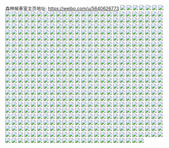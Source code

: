 森林候車室主页地址: https://weibo.com/u/5640626773 
![](https://wx4.sinaimg.cn/mw2000/0069JuHbgy1h93tuonbgoj32c03404qr.jpg) 
![](https://wx4.sinaimg.cn/mw2000/0069JuHbgy1h93hb894h0j32c0340b2a.jpg) 
![](https://wx4.sinaimg.cn/mw2000/0069JuHbgy1h93hb6ot5zj32c0340kjm.jpg) 
![](https://wx4.sinaimg.cn/mw2000/0069JuHbgy1h8r6vb1v4qj32d23401l0.jpg) 
![](https://wx4.sinaimg.cn/mw2000/0069JuHbgy1h76ajzq8ofj31o0280e81.jpg) 
![](https://wx4.sinaimg.cn/mw2000/0069JuHbgy1h76ajxsbemj31o0280hdt.jpg) 
![](https://wx4.sinaimg.cn/mw2000/0069JuHbgy1h76amkqrf6j32c0340kjm.jpg) 
![](https://wx4.sinaimg.cn/mw2000/0069JuHbgy1h76amhbnc2j32dc35snpf.jpg) 
![](https://wx4.sinaimg.cn/mw2000/0069JuHbgy1h76amuamuvj30zt0ztq66.jpg) 
![](https://wx4.sinaimg.cn/mw2000/0069JuHbgy1h5jarexi4oj31s42dhqv6.jpg) 
![](https://wx4.sinaimg.cn/mw2000/0069JuHbgy1h5jarkmhzsj32802yqqva.jpg) 
![](https://wx4.sinaimg.cn/mw2000/0069JuHbgy1h5jardgdmnj316o1kw7wh.jpg) 
![](https://wx4.sinaimg.cn/mw2000/0069JuHbgy1h5jarp2iv5j31o02811kx.jpg) 
![](https://wx4.sinaimg.cn/mw2000/0069JuHbgy1h5dk9bdq07j30mu14mjz3.jpg) 
![](https://wx4.sinaimg.cn/mw2000/0069JuHbgy1h5dkc210rcj30u0140q9w.jpg) 
![](https://wx4.sinaimg.cn/mw2000/0069JuHbgy1h546attiiqj30k10wwtdl.jpg) 
![](https://wx4.sinaimg.cn/mw2000/0069JuHbgy1h546au7bz1j30j907pdgk.jpg) 
![](https://wx4.sinaimg.cn/mw2000/0069JuHbgy1h4xal9gx3rj32c0340npd.jpg) 
![](https://wx4.sinaimg.cn/mw2000/0069JuHbgy1h4uh4uw5u4j30n01ds0yo.jpg) 
![](https://wx4.sinaimg.cn/mw2000/0069JuHbgy1h4uh4vfh62j30mz0es3z6.jpg) 
![](https://wx4.sinaimg.cn/mw2000/0069JuHbgy1h4sfnkfpbej30u00mi0z7.jpg) 
![](https://wx4.sinaimg.cn/mw2000/0069JuHbgy1h4sfnezydwj32c01r0npd.jpg) 
![](https://wx4.sinaimg.cn/mw2000/0069JuHbgy1h4sfnia7mhj33402c0qv6.jpg) 
![](https://wx4.sinaimg.cn/mw2000/0069JuHbgy1h4sfnwvynfj31f82j2u0x.jpg) 
![](https://wx4.sinaimg.cn/mw2000/0069JuHbgy1h4sfncyzodj32c03401gz.jpg) 
![](https://wx4.sinaimg.cn/mw2000/0069JuHbgy1h4sfnq5cvrj31hf2myu0x.jpg) 
![](https://wx4.sinaimg.cn/mw2000/0069JuHbgy1h4sfpknpbjj33402c0npe.jpg) 
![](https://wx4.sinaimg.cn/mw2000/0069JuHbgy1h4sfnjtgwoj32801o0npd.jpg) 
![](https://wx4.sinaimg.cn/mw2000/0069JuHbgy1h4sfpn05wuj33402c0npe.jpg) 
![](https://wx4.sinaimg.cn/mw2000/0069JuHbgy1h4692lt9eij31d61tkqp3.jpg) 
![](https://wx4.sinaimg.cn/mw2000/0069JuHbgy1h4692o5q1gj316o1kwnfw.jpg) 
![](https://wx4.sinaimg.cn/mw2000/0069JuHbgy1h40yyfn57rj313u0v8wrb.jpg) 
![](https://wx4.sinaimg.cn/mw2000/0069JuHbgy1h3rpshliusj32dc35snpf.jpg) 
![](https://wx4.sinaimg.cn/mw2000/0069JuHbgy1h3rpsr92s9j30mm0u5grv.jpg) 
![](https://wx4.sinaimg.cn/mw2000/0069JuHbgy1h3rpslr13sj323u35s1ky.jpg) 
![](https://wx4.sinaimg.cn/mw2000/0069JuHbgy1h3rpsnivhgj30sg35se81.jpg) 
![](https://wx4.sinaimg.cn/mw2000/0069JuHbgy1h3rpsqmjbdj33402c0x6p.jpg) 
![](https://wx4.sinaimg.cn/mw2000/0069JuHbgy1h2f3t1judrj31o02yoe82.jpg) 
![](https://wx4.sinaimg.cn/mw2000/0069JuHbgy1h2f3t3c7c5j31c02dckjl.jpg) 
![](https://wx4.sinaimg.cn/mw2000/0069JuHbgy1h2f3syyv9jj31cn2egnpd.jpg) 
![](https://wx4.sinaimg.cn/mw2000/0069JuHbgy1h2f3tbouusj31o02yokjl.jpg) 
![](https://wx4.sinaimg.cn/mw2000/0069JuHbgy1h2f3tgulj9j31421z84of.jpg) 
![](https://wx4.sinaimg.cn/mw2000/0069JuHbgy1h2f3t5m5s9j31o02yo4qq.jpg) 
![](https://wx4.sinaimg.cn/mw2000/0069JuHbgy1h2f3t9excaj31lq2unqv6.jpg) 
![](https://wx4.sinaimg.cn/mw2000/0069JuHbgy1h2f3teylctj31o02yoe84.jpg) 
![](https://wx4.sinaimg.cn/mw2000/0069JuHbgy1h2f3tiklq7j31o02yo1ky.jpg) 
![](https://wx4.sinaimg.cn/mw2000/0069JuHbgy1h237ebxoodj30k00zkdpx.jpg) 
![](https://wx4.sinaimg.cn/mw2000/0069JuHbgy1h237e9swclj30k00zkn86.jpg) 
![](https://wx4.sinaimg.cn/mw2000/0069JuHbgy1h237fbvjmkj30bk0m0aeb.jpg) 
![](https://wx4.sinaimg.cn/mw2000/0069JuHbgy1h237eaqbd7j30k00zkqd6.jpg) 
![](https://wx4.sinaimg.cn/mw2000/0069JuHbgy1h237eeyx33j31401z41kx.jpg) 
![](https://wx4.sinaimg.cn/mw2000/0069JuHbgy1h237ecphmjj30k00zkk11.jpg) 
![](https://wx4.sinaimg.cn/mw2000/0069JuHbgy1h237farcoqj30k00zkn7s.jpg) 
![](https://wx4.sinaimg.cn/mw2000/0069JuHbgy1h237e8t7tdj30k00zkk1m.jpg) 
![](https://wx4.sinaimg.cn/mw2000/0069JuHbgy1h237lj8fppj30k00zkn7d.jpg) 
![](https://wx4.sinaimg.cn/mw2000/0069JuHbgy1h20ucxwimpj31o02yohdu.jpg) 
![](https://wx4.sinaimg.cn/mw2000/0069JuHbgy1h20ud0b3q9j31o02yokjm.jpg) 
![](https://wx4.sinaimg.cn/mw2000/0069JuHbgy1h20ud7pe72j31o02yob2a.jpg) 
![](https://wx4.sinaimg.cn/mw2000/0069JuHbgy1h20ud2tu9kj31o02yoe82.jpg) 
![](https://wx4.sinaimg.cn/mw2000/0069JuHbgy1h20ud5zpbaj31o02yoe82.jpg) 
![](https://wx4.sinaimg.cn/mw2000/0069JuHbgy1h20udbqsbuj31o02yohdu.jpg) 
![](https://wx4.sinaimg.cn/mw2000/0069JuHbgy1h20ucvhnjuj31o02yoe82.jpg) 
![](https://wx4.sinaimg.cn/mw2000/0069JuHbgy1h20ud980b7j31o02yohdu.jpg) 
![](https://wx4.sinaimg.cn/mw2000/0069JuHbgy1h1xtzoc0gvj32dp48dkjq.jpg) 
![](https://wx4.sinaimg.cn/mw2000/0069JuHbgy1h1xtzjdab1j32iu4hie86.jpg) 
![](https://wx4.sinaimg.cn/mw2000/0069JuHbgy1h1xtzrhmu9j327d3x27wl.jpg) 
![](https://wx4.sinaimg.cn/mw2000/0069JuHbgy1h1xtzz7s1hj328q3zix6s.jpg) 
![](https://wx4.sinaimg.cn/mw2000/0069JuHbgy1h1xtzv1v1jj32lr4mou11.jpg) 
![](https://wx4.sinaimg.cn/mw2000/0069JuHbgy1h1xu03bsfpj32lr4mo4qt.jpg) 
![](https://wx4.sinaimg.cn/mw2000/0069JuHbgy1h1xu07orq6j32bn44qb2d.jpg) 
![](https://wx4.sinaimg.cn/mw2000/0069JuHbgy1h1xu0be1ouj328a3yox6s.jpg) 
![](https://wx4.sinaimg.cn/mw2000/0069JuHbgy1h1xu0es804j31rz35sx6q.jpg) 
![](https://wx4.sinaimg.cn/mw2000/0069JuHbgy1h1of413xicj31rz35shdu.jpg) 
![](https://wx4.sinaimg.cn/mw2000/0069JuHbgy1h1of430h2sj31la2ttu0x.jpg) 
![](https://wx4.sinaimg.cn/mw2000/0069JuHbgy1h1of66kjgdj307x0h4we9.jpg) 
![](https://wx4.sinaimg.cn/mw2000/0069JuHbgy1h1of45k8lij31s035s1l0.jpg) 
![](https://wx4.sinaimg.cn/mw2000/0069JuHbgy1h1of489x2nj31s035skjn.jpg) 
![](https://wx4.sinaimg.cn/mw2000/0069JuHbgy1h1of5awbeaj30480950ov.jpg) 
![](https://wx4.sinaimg.cn/mw2000/0069JuHbgy1h1of4rjdg0j30n01ds1kx.jpg) 
![](https://wx4.sinaimg.cn/mw2000/0069JuHbgy1h1of4rzss9j30n014wq8h.jpg) 
![](https://wx4.sinaimg.cn/mw2000/0069JuHbgy1h1of66a4erj306h0e0a9t.jpg) 
![](https://wx4.sinaimg.cn/mw2000/0069JuHbgy1h1lewjqzklj31530n4wlk.jpg) 
![](https://wx4.sinaimg.cn/mw2000/0069JuHbgy1h1lex4ae1gj30n01ds7ok.jpg) 
![](https://wx4.sinaimg.cn/mw2000/0069JuHbgy1h1lex8lutuj30n01ds4oi.jpg) 
![](https://wx4.sinaimg.cn/mw2000/0069JuHbgy1h1lexc6ggjj30n01dsx0x.jpg) 
![](https://wx4.sinaimg.cn/mw2000/0069JuHbgy1h1lex14c9qj32c02c04qp.jpg) 
![](https://wx4.sinaimg.cn/mw2000/0069JuHbgy1h1ley2xcxbj31o02807wi.jpg) 
![](https://wx4.sinaimg.cn/mw2000/0069JuHbgy1h1lexyoinsj30my1drtde.jpg) 
![](https://wx4.sinaimg.cn/mw2000/0069JuHbgy1h11kfyii97j30u01hc7lp.jpg) 
![](https://wx4.sinaimg.cn/mw2000/0069JuHbgy1h11kg5845vj30u01hcard.jpg) 
![](https://wx4.sinaimg.cn/mw2000/0069JuHbgy1h0sgzmwtilj30n01dsttm.jpg) 
![](https://wx4.sinaimg.cn/mw2000/0069JuHbgy1gzvfeimyp1j31ic1t57wh.jpg) 
![](https://wx4.sinaimg.cn/mw2000/0069JuHbgy1gzuolelfbij32yi1d8qv5.jpg) 
![](https://wx4.sinaimg.cn/mw2000/0069JuHbgy1gzuomjqab1j30pl0geq6k.jpg) 
![](https://wx4.sinaimg.cn/mw2000/0069JuHbgy1gzuom4eyd8j30dd0a13zj.jpg) 
![](https://wx4.sinaimg.cn/mw2000/0069JuHbgy1gzuom1jokej3340340npg.jpg) 
![](https://wx4.sinaimg.cn/mw2000/0069JuHbgy1gzuokrs4xqj33402c0qv5.jpg) 
![](https://wx4.sinaimg.cn/mw2000/0069JuHbgy1gzuom3hxmnj30sy0w3q8a.jpg) 
![](https://wx4.sinaimg.cn/mw2000/0069JuHbgy1gzuomam4ndj31e31utu0x.jpg) 
![](https://wx4.sinaimg.cn/mw2000/0069JuHbgy1gzuomizr6aj327s35shdx.jpg) 
![](https://wx4.sinaimg.cn/mw2000/0069JuHbgy1gzb6kjod2ej32c0340npg.jpg) 
![](https://wx4.sinaimg.cn/mw2000/0069JuHbgy1gzb6kpcca9j32c0340hdv.jpg) 
![](https://wx4.sinaimg.cn/mw2000/0069JuHbgy1gyk99s60bpj30sg0sgn1y.jpg) 
![](https://wx4.sinaimg.cn/mw2000/0069JuHbgy1gyk99smor9j30sg0sg46o.jpg) 
![](https://wx4.sinaimg.cn/mw2000/0069JuHbgy1gyk99t1prxj30sg0sgthz.jpg) 
![](https://wx4.sinaimg.cn/mw2000/0069JuHbgy1gy57vdu06xj30ce0dkta2.jpg) 
![](https://wx4.sinaimg.cn/mw2000/0069JuHbgy1gxbcg9x295j32c03404qp.jpg) 
![](https://wx4.sinaimg.cn/mw2000/0069JuHbgy1gwkv1hnhn2j31o02817wi.jpg) 
![](https://wx4.sinaimg.cn/mw2000/0069JuHbgy1gwkv1jetttj32c0340e82.jpg) 
![](https://wx4.sinaimg.cn/mw2000/0069JuHbgy1gwkv1o2tmxj32822yokjl.jpg) 
![](https://wx4.sinaimg.cn/mw2000/0069JuHbgy1gwkv1ous1zj30p40xhq9p.jpg) 
![](https://wx4.sinaimg.cn/mw2000/0069JuHbgy1gwkv1qtk6cj33402c01kz.jpg) 
![](https://wx4.sinaimg.cn/mw2000/0069JuHbgy1gwkv1rp84lj32gk1ufx4u.jpg) 
![](https://wx4.sinaimg.cn/mw2000/0069JuHbgy1gwkv1sw8ikj32c03401ky.jpg) 
![](https://wx4.sinaimg.cn/mw2000/0069JuHbgy1gwkv1tra3ij317r1mc7w9.jpg) 
![](https://wx4.sinaimg.cn/mw2000/0069JuHbgy1gwkv1uwcbkj32c03404qp.jpg) 
![](https://wx4.sinaimg.cn/mw2000/0069JuHbgy1gwkv19799pj31o02you0x.jpg) 
![](https://wx4.sinaimg.cn/mw2000/0069JuHbgy1gvm6k5fashj61og28m1kx02.jpg) 
![](https://wx4.sinaimg.cn/mw2000/0069JuHbgy1gvm6k5tg3rj60la0sgq7d02.jpg) 
![](https://wx4.sinaimg.cn/mw2000/0069JuHbgy1gvm6k7w0l6j62c0340u0z02.jpg) 
![](https://wx4.sinaimg.cn/mw2000/0069JuHbly1gvdmow8t8lj60n00n0dhp02.jpg) 
![](https://wx4.sinaimg.cn/mw2000/0069JuHbgy1gv3g7w76qkj60go0jbdi702.jpg) 
![](https://wx4.sinaimg.cn/mw2000/0069JuHbgy1guzwycwno5j617r1mckcl02.jpg) 
![](https://wx4.sinaimg.cn/mw2000/0069JuHbgy1guv7048zs6j62c0340e8402.jpg) 
![](https://wx4.sinaimg.cn/mw2000/0069JuHbgy1gubl0lu1k0j62c03404qp02.jpg) 
![](https://wx4.sinaimg.cn/mw2000/0069JuHbgy1gu2xbo921dj32mp1z1e81.jpg) 
![](https://wx4.sinaimg.cn/mw2000/0069JuHbgy1gtwspqoxxlj31ha1z1u0x.jpg) 
![](https://wx4.sinaimg.cn/mw2000/0069JuHbgy1gtj1nj8yyuj30u0140gv2.jpg) 
![](https://wx4.sinaimg.cn/mw2000/0069JuHbgy1gsthnflg2jj31ie20j7wh.jpg) 
![](https://wx4.sinaimg.cn/mw2000/0069JuHbgy1gsthnjs2h3j31hd1z57wh.jpg) 
![](https://wx4.sinaimg.cn/mw2000/0069JuHbgy1gsthnc7itaj31dy1ulx2i.jpg) 
![](https://wx4.sinaimg.cn/mw2000/0069JuHbgy1gsq3bah3qkj316122p4qp.jpg) 
![](https://wx4.sinaimg.cn/mw2000/0069JuHbgy1gsq3bf67wsj31o0280kjl.jpg) 
![](https://wx4.sinaimg.cn/mw2000/0069JuHbgy1gsq3bb2xp7j30wp1m5dvl.jpg) 
![](https://wx4.sinaimg.cn/mw2000/0069JuHbgy1gsq3bbpkdnj30x31muwv8.jpg) 
![](https://wx4.sinaimg.cn/mw2000/0069JuHbgy1gsoxb1msgwj32c0340kjl.jpg) 
![](https://wx4.sinaimg.cn/mw2000/0069JuHbgy1gsoxb2rhkyj314h1hz4qp.jpg) 
![](https://wx4.sinaimg.cn/mw2000/0069JuHbgy1gsckj5aosoj323w35se8a.jpg) 
![](https://wx4.sinaimg.cn/mw2000/0069JuHbgy1grhzjh4h3oj317r1mcau6.jpg) 
![](https://wx4.sinaimg.cn/mw2000/0069JuHbgy1gr4zn3wju6j31l4246qv5.jpg) 
![](https://wx4.sinaimg.cn/mw2000/0069JuHbgy1gr4zmymyw4j31f91wcu0x.jpg) 
![](https://wx4.sinaimg.cn/mw2000/0069JuHbgy1gr4zmw055lj31o02804qq.jpg) 
![](https://wx4.sinaimg.cn/mw2000/0069JuHbgy1gr4zmnelflj31o06o0npg.jpg) 
![](https://wx4.sinaimg.cn/mw2000/0069JuHbgy1gr4zmuboy6j31ig61ou10.jpg) 
![](https://wx4.sinaimg.cn/mw2000/0069JuHbgy1gr4zmrrjksj31n86l0kjo.jpg) 
![](https://wx4.sinaimg.cn/mw2000/0069JuHbgy1gr4zmjwsnvj31o02804qq.jpg) 
![](https://wx4.sinaimg.cn/mw2000/0069JuHbgy1gr4zn0yeaij31o0280npd.jpg) 
![](https://wx4.sinaimg.cn/mw2000/0069JuHbgy1gr4zn2m5hvj31o0280u0x.jpg) 
![](https://wx4.sinaimg.cn/mw2000/0069JuHbgy1gr1qtrdfkuj30lc0sg1e3.jpg) 
![](https://wx4.sinaimg.cn/mw2000/0069JuHbly1gqmxg3j89wj31s02db1ky.jpg) 
![](https://wx4.sinaimg.cn/mw2000/0069JuHbly1gqmxg1ccxpj30kk0rf44e.jpg) 
![](https://wx4.sinaimg.cn/mw2000/0069JuHbly1gqmxg6cn24j31v92hob29.jpg) 
![](https://wx4.sinaimg.cn/mw2000/0069JuHbly1gqmxky2oxaj31sc2dsnpe.jpg) 
![](https://wx4.sinaimg.cn/mw2000/0069JuHbgy1gqdngt1yglj30mz0n70uy.jpg) 
![](https://wx4.sinaimg.cn/mw2000/0069JuHbgy1gq5na4215gj31o0280b2a.jpg) 
![](https://wx4.sinaimg.cn/mw2000/0069JuHbgy1gpu08srq70j30n01ds1fj.jpg) 
![](https://wx4.sinaimg.cn/mw2000/0069JuHbgy1gpe04xl6z4j333y340qvj.jpg) 
![](https://wx4.sinaimg.cn/mw2000/0069JuHbgy1gpe04yurvdj31sc1sc4qp.jpg) 
![](https://wx4.sinaimg.cn/mw2000/0069JuHbgy1gojwnqz629j319j1ope0w.jpg) 
![](https://wx4.sinaimg.cn/mw2000/0069JuHbgy1gojwsawy9dj319j1ope0w.jpg) 
![](https://wx4.sinaimg.cn/mw2000/0069JuHbgy1gojwfaeo14j31oy299nj1.jpg) 
![](https://wx4.sinaimg.cn/mw2000/0069JuHbgy1gojwfepy72j32c0340qv5.jpg) 
![](https://wx4.sinaimg.cn/mw2000/0069JuHbgy1gojwfd1fsrj32ag31ye83.jpg) 
![](https://wx4.sinaimg.cn/mw2000/0069JuHbgy1gojuvuo5bcj32c0340e82.jpg) 
![](https://wx4.sinaimg.cn/mw2000/0069JuHbgy1gojuvt4oi0j32c03407wi.jpg) 
![](https://wx4.sinaimg.cn/mw2000/0069JuHbly1gnp7yctxabj30ds0dsgmu.jpg) 
![](https://wx4.sinaimg.cn/mw2000/0069JuHbly1gnok9br8x4j30u01hg0xo.jpg) 
![](https://wx4.sinaimg.cn/mw2000/0069JuHbly1gnok9cyriij30vc1jwgv1.jpg) 
![](https://wx4.sinaimg.cn/mw2000/0069JuHbly1gmyy79g91bj31mf25wb29.jpg) 
![](https://wx4.sinaimg.cn/mw2000/0069JuHbly1gmt4m6c3w1j3199199wxc.jpg) 
![](https://wx4.sinaimg.cn/mw2000/0069JuHbly1gmt4m6s8clj317j17jk87.jpg) 
![](https://wx4.sinaimg.cn/mw2000/0069JuHbly1gmt4m8746nj314h14haqi.jpg) 
![](https://wx4.sinaimg.cn/mw2000/0069JuHbly1gmt4m9nbfzj319w19wtoq.jpg) 
![](https://wx4.sinaimg.cn/mw2000/0069JuHbly1gmt4m5vmkfj318w18wh4l.jpg) 
![](https://wx4.sinaimg.cn/mw2000/0069JuHbly1gmt4ma9ilej30zb0zbk2r.jpg) 
![](https://wx4.sinaimg.cn/mw2000/0069JuHbly1gmrtylkg30j31a01mcx4y.jpg) 
![](https://wx4.sinaimg.cn/mw2000/0069JuHbly1gmrtyk8c9sj31a01moqti.jpg) 
![](https://wx4.sinaimg.cn/mw2000/0069JuHbly1gmrtymhaehj31a01jknef.jpg) 
![](https://wx4.sinaimg.cn/mw2000/0069JuHbly1gmrtynolp1j31a01lw7p2.jpg) 
![](https://wx4.sinaimg.cn/mw2000/0069JuHbly1gmrtyopfw5j31a01nwh5b.jpg) 
![](https://wx4.sinaimg.cn/mw2000/0069JuHbly1gmrtypv95dj31a01us7p2.jpg) 
![](https://wx4.sinaimg.cn/mw2000/0069JuHbly1gmqqybf0kej30n01dsan7.jpg) 
![](https://wx4.sinaimg.cn/mw2000/0069JuHbly1gmqqyb36l5j30n01dstjd.jpg) 
![](https://wx4.sinaimg.cn/mw2000/0069JuHbly1gm2aiznrbhj32wt26mhdu.jpg) 
![](https://wx4.sinaimg.cn/mw2000/0069JuHbly1gm2aj0o9uoj33402c0x6p.jpg) 
![](https://wx4.sinaimg.cn/mw2000/0069JuHbly1gm2aj1gikvj32wk26fx6p.jpg) 
![](https://wx4.sinaimg.cn/mw2000/0069JuHbly1gm2aj4hpc8j31r02bz7wh.jpg) 
![](https://wx4.sinaimg.cn/mw2000/0069JuHbly1gm2aj6nl7tj32c0340x6q.jpg) 
![](https://wx4.sinaimg.cn/mw2000/0069JuHbly1gm2aixxkxnj32c0340hdu.jpg) 
![](https://wx4.sinaimg.cn/mw2000/0069JuHbly1gm2aj293w8j33402bznpd.jpg) 
![](https://wx4.sinaimg.cn/mw2000/0069JuHbly1gm2aj3j3wyj33402c04qs.jpg) 
![](https://wx4.sinaimg.cn/mw2000/0069JuHbly1gm2aj5g1fbj33402c0hdu.jpg) 
![](https://wx4.sinaimg.cn/mw2000/0069JuHbly1glr0ylrwtwj306o06ndgd.jpg) 
![](https://wx4.sinaimg.cn/mw2000/0069JuHbly1gl3w91fpq0j32c0340kjm.jpg) 
![](https://wx4.sinaimg.cn/mw2000/0069JuHbly1gl0ge0349zj32c0340qv6.jpg) 
![](https://wx4.sinaimg.cn/mw2000/0069JuHbly1gkwvfoy4mgj30hz0nzad8.jpg) 
![](https://wx4.sinaimg.cn/mw2000/0069JuHbly1gkwvfpbpo2j30k00qnaf7.jpg) 
![](https://wx4.sinaimg.cn/mw2000/0069JuHbly1gkwvfpnpvoj30k00qn79l.jpg) 
![](https://wx4.sinaimg.cn/mw2000/0069JuHbly1gkwvfpxz8rj30ha0uraet.jpg) 
![](https://wx4.sinaimg.cn/mw2000/0069JuHbly1gkwvfqf640j30k00zk10w.jpg) 
![](https://wx4.sinaimg.cn/mw2000/0069JuHbly1gkwvfqrnnwj30ha0ur43c.jpg) 
![](https://wx4.sinaimg.cn/mw2000/0069JuHbly1gkwvfrat07j30k00qn79i.jpg) 
![](https://wx4.sinaimg.cn/mw2000/0069JuHbly1gkwvfro552j30k00qnn27.jpg) 
![](https://wx4.sinaimg.cn/mw2000/0069JuHbly1gkwvfrzjfpj30k00qnte8.jpg) 
![](https://wx4.sinaimg.cn/mw2000/0069JuHbly1gksin4u5u1j31bv1rte81.jpg) 
![](https://wx4.sinaimg.cn/mw2000/0069JuHbly1gksin2ijmhj31o02807wi.jpg) 
![](https://wx4.sinaimg.cn/mw2000/0069JuHbly1gksin5pn88j31o0280kjl.jpg) 
![](https://wx4.sinaimg.cn/mw2000/0069JuHbly1gksin74ci4j30k00qo46c.jpg) 
![](https://wx4.sinaimg.cn/mw2000/0069JuHbly1gkhp0oxxmxj31kw1kwn5k.jpg) 
![](https://wx4.sinaimg.cn/mw2000/0069JuHbly1gkffbb9ms2j31o02804qq.jpg) 
![](https://wx4.sinaimg.cn/mw2000/0069JuHbly1gkffbcyqtyj311i1e14lc.jpg) 
![](https://wx4.sinaimg.cn/mw2000/0069JuHbly1gkffbcbmstj31o02801ky.jpg) 
![](https://wx4.sinaimg.cn/mw2000/0069JuHbly1gkffbensmwj31o02804qq.jpg) 
![](https://wx4.sinaimg.cn/mw2000/0069JuHbly1gkffba08d5j31x82kau0x.jpg) 
![](https://wx4.sinaimg.cn/mw2000/0069JuHbly1gkffbflpvqj31o0280x6p.jpg) 
![](https://wx4.sinaimg.cn/mw2000/0069JuHbly1gkcffw7r5lj33402c0kjm.jpg) 
![](https://wx4.sinaimg.cn/mw2000/0069JuHbly1gjvqs9zn8fj33402c0u11.jpg) 
![](https://wx4.sinaimg.cn/mw2000/0069JuHbly1gjvqsenr0qj31ds0n0qv7.jpg) 
![](https://wx4.sinaimg.cn/mw2000/0069JuHbly1gjvqsgpbo4j31ds0n0hdu.jpg) 
![](https://wx4.sinaimg.cn/mw2000/0069JuHbly1gh5dvq9vbej31bm1rindm.jpg) 
![](https://wx4.sinaimg.cn/mw2000/0069JuHbly1gh5dvrm7nqj31v22hfe7h.jpg) 
![](https://wx4.sinaimg.cn/mw2000/0069JuHbly1gh5dvslh3bj31gn1y6qnb.jpg) 
![](https://wx4.sinaimg.cn/mw2000/0069JuHbly1gh5dvu53ohj30kg0rajwu.jpg) 
![](https://wx4.sinaimg.cn/mw2000/0069JuHbly1gh5dvtd0ahj323j2sqhdt.jpg) 
![](https://wx4.sinaimg.cn/mw2000/0069JuHbly1gh5e078twkj30k00qotc9.jpg) 
![](https://wx4.sinaimg.cn/mw2000/0069JuHbly1gh5dzqlfayj32602w0kjl.jpg) 
![](https://wx4.sinaimg.cn/mw2000/0069JuHbly1gh5dzpg711j31fl1ws4qp.jpg) 
![](https://wx4.sinaimg.cn/mw2000/0069JuHbly1ggyv3fyjs0j31al1alkbu.jpg) 
![](https://wx4.sinaimg.cn/mw2000/0069JuHbly1ggyv3fmguaj316v16vdzu.jpg) 
![](https://wx4.sinaimg.cn/mw2000/0069JuHbly1gg1h06qxdkj314013zao7.jpg) 
![](https://wx4.sinaimg.cn/mw2000/0069JuHbly1gg1h070rpnj314013ztf5.jpg) 
![](https://wx4.sinaimg.cn/mw2000/0069JuHbly1ger5n7fiecj30u01400zf.jpg) 
![](https://wx4.sinaimg.cn/mw2000/0069JuHbly1ge7mi14kvgj31400u0jxg.jpg) 
![](https://wx4.sinaimg.cn/mw2000/0069JuHbly1ge0c3eklxkj30u01hd4f7.jpg) 
![](https://wx4.sinaimg.cn/mw2000/0069JuHbly1ge0c3f50gsj30u01hc199.jpg) 
![](https://wx4.sinaimg.cn/mw2000/0069JuHbly1ge0c3fghrej30u01hdk7v.jpg) 
![](https://wx4.sinaimg.cn/mw2000/0069JuHbly1ge0c3frkluj30u01hcqki.jpg) 
![](https://wx4.sinaimg.cn/mw2000/0069JuHbly1ge0c3g5xylj30u01hdto3.jpg) 
![](https://wx4.sinaimg.cn/mw2000/0069JuHbly1ge0c3e5lkzj30u01hcqfm.jpg) 
![](https://wx4.sinaimg.cn/mw2000/0069JuHbly1gdvp0ydauuj30iz0xq0xr.jpg) 
![](https://wx4.sinaimg.cn/mw2000/0069JuHbly1gduiwqf4zwj30u01hc49k.jpg) 
![](https://wx4.sinaimg.cn/mw2000/0069JuHbly1gduiwsl4voj30u01hcdpl.jpg) 
![](https://wx4.sinaimg.cn/mw2000/0069JuHbly1gduiwwvc5gj30u01hctzz.jpg) 
![](https://wx4.sinaimg.cn/mw2000/0069JuHbly1gduiwus911j30u01hctq1.jpg) 
![](https://wx4.sinaimg.cn/mw2000/0069JuHbly1gduiwtcmbnj30u01hcwoz.jpg) 
![](https://wx4.sinaimg.cn/mw2000/0069JuHbly1gduiwpfndxj30u01hck4o.jpg) 
![](https://wx4.sinaimg.cn/mw2000/0069JuHbly1gdtrrodp89j30u01hd796.jpg) 
![](https://wx4.sinaimg.cn/mw2000/0069JuHbly1gdtrq1u9qfj30kc106aep.jpg) 
![](https://wx4.sinaimg.cn/mw2000/0069JuHbly1gdtrrouf3rj30u01hdafo.jpg) 
![](https://wx4.sinaimg.cn/mw2000/0069JuHbly1gdtrrz0urtj30jc0ye0vn.jpg) 
![](https://wx4.sinaimg.cn/mw2000/0069JuHbly1gdtrrypw3sj30ix0xoad8.jpg) 
![](https://wx4.sinaimg.cn/mw2000/0069JuHbly1gdtrrzb1m3j30ih0wujuj.jpg) 
![](https://wx4.sinaimg.cn/mw2000/0069JuHbly1gdk7psx65yj30u01hch11.jpg) 
![](https://wx4.sinaimg.cn/mw2000/0069JuHbly1gdk7pubsycj30u01hch46.jpg) 
![](https://wx4.sinaimg.cn/mw2000/0069JuHbly1gdk7pvedpqj30u01hcql0.jpg) 
![](https://wx4.sinaimg.cn/mw2000/0069JuHbly1gdk7ppv38gj30u01hcwuv.jpg) 
![](https://wx4.sinaimg.cn/mw2000/0069JuHbly1gdk7pqqzpij30n014w7hi.jpg) 
![](https://wx4.sinaimg.cn/mw2000/0069JuHbly1gdk7prshxij30u01hcnf9.jpg) 
![](https://wx4.sinaimg.cn/mw2000/0069JuHbly1gdjcgn70o5j30n01ds48s.jpg) 
![](https://wx4.sinaimg.cn/mw2000/0069JuHbly1gdjcgogxcgj30u018xk3v.jpg) 
![](https://wx4.sinaimg.cn/mw2000/0069JuHbly1gdcdpzs7m4j30u0140q6t.jpg) 
![](https://wx4.sinaimg.cn/mw2000/0069JuHbly1gd6hbqurrjj30u02hxwy6.jpg) 
![](https://wx4.sinaimg.cn/mw2000/0069JuHbly1gd6hbpkfcuj30u02hv7li.jpg) 
![](https://wx4.sinaimg.cn/mw2000/0069JuHbly1gd46uwmthjj30k70zxan0.jpg) 
![](https://wx4.sinaimg.cn/mw2000/0069JuHbly1gd46ux3ymmj30u01hanjl.jpg) 
![](https://wx4.sinaimg.cn/mw2000/0069JuHbly1gd46uw8y7lj30u01he19u.jpg) 
![](https://wx4.sinaimg.cn/mw2000/0069JuHbly1gd0upyhf2oj30r61cah2l.jpg) 
![](https://wx4.sinaimg.cn/mw2000/0069JuHbly1gd1efkgin4j30n014v7ev.jpg) 
![](https://wx4.sinaimg.cn/mw2000/0069JuHbly1gd0upxv00hj30u01hc4ak.jpg) 
![](https://wx4.sinaimg.cn/mw2000/0069JuHbly1gd1duzi2uzj30u01hf0zm.jpg) 
![](https://wx4.sinaimg.cn/mw2000/0069JuHbly1gd1duypy5nj30u01hedpt.jpg) 
![](https://wx4.sinaimg.cn/mw2000/0069JuHbly1gd1e5moxmij30u01hf781.jpg) 
![](https://wx4.sinaimg.cn/mw2000/0069JuHbly1gd0v6yv5e2j30n014wjt3.jpg) 
![](https://wx4.sinaimg.cn/mw2000/0069JuHbly1gd1duz339lj30u01hcawt.jpg) 
![](https://wx4.sinaimg.cn/mw2000/0069JuHbly1gd1efk36o7j30u01hc1d6.jpg) 
![](https://wx4.sinaimg.cn/mw2000/0069JuHbly1gcs56e0baoj305a05a3yk.jpg) 
![](https://wx4.sinaimg.cn/mw2000/0069JuHbly1gcs56e53raj305a05a74c.jpg) 
![](https://wx4.sinaimg.cn/mw2000/0069JuHbly1gcmyskxd5lj30u0158tlv.jpg) 
![](https://wx4.sinaimg.cn/mw2000/0069JuHbly1gbylo8l4fuj31400u0h6s.jpg) 
![](https://wx4.sinaimg.cn/mw2000/0069JuHbly1gbylo3t2w0j31400u04lg.jpg) 
![](https://wx4.sinaimg.cn/mw2000/0069JuHbly1gbylnt3fgpj31410u0kdi.jpg) 
![](https://wx4.sinaimg.cn/mw2000/0069JuHbly1gbylnlrupsj31400u04kd.jpg) 
![](https://wx4.sinaimg.cn/mw2000/0069JuHbly1gb5e36mi3vj30u00u0jzn.jpg) 
![](https://wx4.sinaimg.cn/mw2000/0069JuHbly1gb5e377g6sj30u00u014u.jpg) 
![](https://wx4.sinaimg.cn/mw2000/0069JuHbly1gat2vc2x26j30lc0cmtaz.jpg) 
![](https://wx4.sinaimg.cn/mw2000/0069JuHbly1gat2vh4r08j325g2v7npe.jpg) 
![](https://wx4.sinaimg.cn/mw2000/0069JuHbly1gat2vdlx4qj32943dkhdu.jpg) 
![](https://wx4.sinaimg.cn/mw2000/0069JuHbly1gat2vcadzlj30lc0cm0ui.jpg) 
![](https://wx4.sinaimg.cn/mw2000/0069JuHbly1gat2y9mw1pj33402c0e88.jpg) 
![](https://wx4.sinaimg.cn/mw2000/0069JuHbly1gat2y5t7b3j30ii0dwdh8.jpg) 
![](https://wx4.sinaimg.cn/mw2000/0069JuHbly1gat2vclndyj30lc0cm0uf.jpg) 
![](https://wx4.sinaimg.cn/mw2000/0069JuHbly1gat2vb3edzj32c0340b2b.jpg) 
![](https://wx4.sinaimg.cn/mw2000/0069JuHbly1gat2vfg8acj32c03hshdu.jpg) 
![](https://wx4.sinaimg.cn/mw2000/0069JuHbly1gao4eon9hej31400u0jzg.jpg) 
![](https://wx4.sinaimg.cn/mw2000/0069JuHbly1gao4etqcgwj31410u0wyu.jpg) 
![](https://wx4.sinaimg.cn/mw2000/0069JuHbly1gao4en7b0yj31400u048d.jpg) 
![](https://wx4.sinaimg.cn/mw2000/0069JuHbly1gao4erg0jej31400u0wjs.jpg) 
![](https://wx4.sinaimg.cn/mw2000/0069JuHbly1gao4eukvzsj30u0140k6f.jpg) 
![](https://wx4.sinaimg.cn/mw2000/0069JuHbly1gao4es3j4aj31400u015p.jpg) 
![](https://wx4.sinaimg.cn/mw2000/0069JuHbly1gao4epn347j31400u0n4p.jpg) 
![](https://wx4.sinaimg.cn/mw2000/0069JuHbly1gao4estwxsj31400u07lr.jpg) 
![](https://wx4.sinaimg.cn/mw2000/0069JuHbly1gao4ev9907j31400u0tid.jpg) 
![](https://wx4.sinaimg.cn/mw2000/0069JuHbly1gagmp60q5gj31400u0qc5.jpg) 
![](https://wx4.sinaimg.cn/mw2000/0069JuHbly1gaetrum6p6j30n01dsb2a.jpg) 
![](https://wx4.sinaimg.cn/mw2000/0069JuHbly1gadkypph7aj31mb17qdvm.jpg) 
![](https://wx4.sinaimg.cn/mw2000/0069JuHbly1gadkyp7c7sj32ra22gtyb.jpg) 
![](https://wx4.sinaimg.cn/mw2000/0069JuHbly1gadkyrk4phj33402c0x6s.jpg) 
![](https://wx4.sinaimg.cn/mw2000/0069JuHbly1gadkyscmyvj31mb17qwoq.jpg) 
![](https://wx4.sinaimg.cn/mw2000/0069JuHbly1ga6pjeik3qj30ku112u0x.jpg) 
![](https://wx4.sinaimg.cn/mw2000/0069JuHbly1ga6pjjk4wkj32c03401ky.jpg) 
![](https://wx4.sinaimg.cn/mw2000/0069JuHbly1ga6pjdtounj30ku11245i.jpg) 
![](https://wx4.sinaimg.cn/mw2000/0069JuHbly1ga6pjeqekdj30od0inacf.jpg) 
![](https://wx4.sinaimg.cn/mw2000/0069JuHbly1ga6pjfoi93j31bv11w7oz.jpg) 
![](https://wx4.sinaimg.cn/mw2000/0069JuHbly1ga6pjezy3qj30gr0ej3zs.jpg) 
![](https://wx4.sinaimg.cn/mw2000/0069JuHbly1ga6276knwuj30jg0pwdix.jpg) 
![](https://wx4.sinaimg.cn/mw2000/0069JuHbly1ga6276v1hvj30kw0nd42q.jpg) 
![](https://wx4.sinaimg.cn/mw2000/0069JuHbly1g9va4myeloj33402c04qp.jpg) 
![](https://wx4.sinaimg.cn/mw2000/0069JuHbly1g9va26vow1j33402c01kx.jpg) 
![](https://wx4.sinaimg.cn/mw2000/0069JuHbly1g9va4x3dcpj33402c0kjm.jpg) 
![](https://wx4.sinaimg.cn/mw2000/0069JuHbly1g9va29pwtij33402c0qv5.jpg) 
![](https://wx4.sinaimg.cn/mw2000/0069JuHbly1g9va24gb6ej31ub1dok9s.jpg) 
![](https://wx4.sinaimg.cn/mw2000/0069JuHbly1g9va32h3esj331p2aa4qr.jpg) 
![](https://wx4.sinaimg.cn/mw2000/0069JuHbly1g9va3ptro1j33402c0b2a.jpg) 
![](https://wx4.sinaimg.cn/mw2000/0069JuHbly1g9va5polz0j33402c0kjl.jpg) 
![](https://wx4.sinaimg.cn/mw2000/0069JuHbly1g9va68wcfyj33402c01kx.jpg) 
![](https://wx4.sinaimg.cn/mw2000/0069JuHbly1g9t0rjntt6j32c02c0hdw.jpg) 
![](https://wx4.sinaimg.cn/mw2000/0069JuHbly1g9qs88xqptj319g1omb29.jpg) 
![](https://wx4.sinaimg.cn/mw2000/0069JuHbly1g9m49yy8l9j32c0340u10.jpg) 
![](https://wx4.sinaimg.cn/mw2000/0069JuHbly1g9m4a12f9aj32592v07wi.jpg) 
![](https://wx4.sinaimg.cn/mw2000/0069JuHbly1g9m4a6w47zj33402c07wj.jpg) 
![](https://wx4.sinaimg.cn/mw2000/0069JuHbly1g9m49tpfibj33402c04qr.jpg) 
![](https://wx4.sinaimg.cn/mw2000/0069JuHbly1g9l24txyctj33402c0kjl.jpg) 
![](https://wx4.sinaimg.cn/mw2000/0069JuHbly1g9cql0c19jj320c20ce81.jpg) 
![](https://wx4.sinaimg.cn/mw2000/0069JuHbly1g9cqmpc2rxj32c02c0npe.jpg) 
![](https://wx4.sinaimg.cn/mw2000/0069JuHbly1g9cql3dsqxj32c02c07wi.jpg) 
![](https://wx4.sinaimg.cn/mw2000/0069JuHbly1g9cqlc4ox2j33402c0qv6.jpg) 
![](https://wx4.sinaimg.cn/mw2000/0069JuHbly1g9cqlkxv70j31zk1hou12.jpg) 
![](https://wx4.sinaimg.cn/mw2000/0069JuHbly1g9cqlgb4f4j33402c0u0x.jpg) 
![](https://wx4.sinaimg.cn/mw2000/0069JuHbly1g9cql73uh6j32c02c0e82.jpg) 
![](https://wx4.sinaimg.cn/mw2000/0069JuHbly1g9cql8s185j32tb23zkjm.jpg) 
![](https://wx4.sinaimg.cn/mw2000/0069JuHbly1g9cql9wt47j326e26ee81.jpg) 
![](https://wx4.sinaimg.cn/mw2000/0069JuHbly1g98b2r17tjj32c0340b2b.jpg) 
![](https://wx4.sinaimg.cn/mw2000/0069JuHbly1g98b2m4jdtj31le24j1kx.jpg) 
![](https://wx4.sinaimg.cn/mw2000/0069JuHbly1g98b2o8nf4j32c0340kjm.jpg) 
![](https://wx4.sinaimg.cn/mw2000/0069JuHbly1g98b2gr1idj33402c0x6q.jpg) 
![](https://wx4.sinaimg.cn/mw2000/0069JuHbly1g98b2cotgfj33402c0x6q.jpg) 
![](https://wx4.sinaimg.cn/mw2000/0069JuHbly1g98b2ec07kj33402c0qv5.jpg) 
![](https://wx4.sinaimg.cn/mw2000/0069JuHbly1g98b2jrxjjj32c02c01ky.jpg) 
![](https://wx4.sinaimg.cn/mw2000/0069JuHbly1g98b2i6fojj32c02c04qq.jpg) 
![](https://wx4.sinaimg.cn/mw2000/0069JuHbly1g98b2l57gqj32c02c0u0x.jpg) 
![](https://wx4.sinaimg.cn/mw2000/0069JuHbly1g8o1onxqyuj30ku112jvm.jpg) 
![](https://wx4.sinaimg.cn/mw2000/0069JuHbly1g8o1oofg95j30ku112424.jpg) 
![](https://wx4.sinaimg.cn/mw2000/0069JuHbly1g8j0gu761hj30wp0k0gqz.jpg) 
![](https://wx4.sinaimg.cn/mw2000/0069JuHbly1g8j0gvc8usj30ty0gq42d.jpg) 
![](https://wx4.sinaimg.cn/mw2000/0069JuHbly1g8j0gugd8vj30x00k0458.jpg) 
![](https://wx4.sinaimg.cn/mw2000/0069JuHbly1g8j0gut2gtj30vq16ak5q.jpg) 
![](https://wx4.sinaimg.cn/mw2000/0069JuHbly1g8j0gtss0zj322g2raapp.jpg) 
![](https://wx4.sinaimg.cn/mw2000/0069JuHbly1g8hvz1n42bj33402c04r2.jpg) 
![](https://wx4.sinaimg.cn/mw2000/0069JuHbly1g8hvyycqbpj30ku0fmq4l.jpg) 
![](https://wx4.sinaimg.cn/mw2000/0069JuHbly1g8hvz6ikojj33402c0hdw.jpg) 
![](https://wx4.sinaimg.cn/mw2000/0069JuHbly1g8hvz786cpj32bj1rcqdq.jpg) 
![](https://wx4.sinaimg.cn/mw2000/0069JuHbly1g8hvz7xw6oj33k02o0b29.jpg) 
![](https://wx4.sinaimg.cn/mw2000/0069JuHbly1g8hvzsgeesj30i90dogql.jpg) 
![](https://wx4.sinaimg.cn/mw2000/0069JuHbly1g868ltm9kaj31le24l4qp.jpg) 
![](https://wx4.sinaimg.cn/mw2000/0069JuHbly1g868lt1uprj32c03401kx.jpg) 
![](https://wx4.sinaimg.cn/mw2000/0069JuHbly1g868lu18jcj317j1i57hm.jpg) 
![](https://wx4.sinaimg.cn/mw2000/0069JuHbly1g868luo2ukj33402c0u0x.jpg) 
![](https://wx4.sinaimg.cn/mw2000/0069JuHbly1g868lv6gusj30u40mlke1.jpg) 
![](https://wx4.sinaimg.cn/mw2000/0069JuHbly1g868p6a81jj33402c0npe.jpg) 
![](https://wx4.sinaimg.cn/mw2000/0069JuHbly1g7d8xtz51zj324a1l74nq.jpg) 
![](https://wx4.sinaimg.cn/mw2000/0069JuHbly1g7d8xxjn9tj33402c0e81.jpg) 
![](https://wx4.sinaimg.cn/mw2000/0069JuHbly1g7d8xt22jcj33402c0e81.jpg) 
![](https://wx4.sinaimg.cn/mw2000/0069JuHbly1g6vyyl8w2wj33402c0hdt.jpg) 
![](https://wx4.sinaimg.cn/mw2000/0069JuHbly1g67l5l2r2bj32dc2dcay3.jpg) 
![](https://wx4.sinaimg.cn/mw2000/0069JuHbly1g67l5m3tx4j32cx2d04qp.jpg) 
![](https://wx4.sinaimg.cn/mw2000/0069JuHbly1g67l5kcbvuj32dc2dc7q8.jpg) 
![](https://wx4.sinaimg.cn/mw2000/0069JuHbly1g67l5ml7zdj31w92dc4fi.jpg) 
![](https://wx4.sinaimg.cn/mw2000/0069JuHbly1g67l5n2ccfj30v90n8wyr.jpg) 
![](https://wx4.sinaimg.cn/mw2000/0069JuHbly1g67l5nkcx3j32dc2dchdb.jpg) 
![](https://wx4.sinaimg.cn/mw2000/0069JuHbly1g67l5pc2stj32dc1s37tv.jpg) 
![](https://wx4.sinaimg.cn/mw2000/0069JuHbly1g67l5osbzzj32bc334tv3.jpg) 
![](https://wx4.sinaimg.cn/mw2000/0069JuHbly1g67l5o6f0fj311s2d0asv.jpg) 
![](https://wx4.sinaimg.cn/mw2000/0069JuHbly1g5v1q0vtvmj31pg1a34ca.jpg) 
![](https://wx4.sinaimg.cn/mw2000/0069JuHbly1g5v20q4qhaj31z41hajy4.jpg) 
![](https://wx4.sinaimg.cn/mw2000/0069JuHbly1g5v250ig95j31wg1fcqfl.jpg) 
![](https://wx4.sinaimg.cn/mw2000/0069JuHbly1g5r058nklbj31980u0107.jpg) 
![](https://wx4.sinaimg.cn/mw2000/0069JuHbly1g5r05aa2pej318z0u0dly.jpg) 
![](https://wx4.sinaimg.cn/mw2000/0069JuHbly1g5r05dle4kj31980u0q9k.jpg) 
![](https://wx4.sinaimg.cn/mw2000/0069JuHbly1g5r05h7m4rj31900u0wob.jpg) 
![](https://wx4.sinaimg.cn/mw2000/0069JuHbly1g5r05il9raj31980u00w0.jpg) 
![](https://wx4.sinaimg.cn/mw2000/0069JuHbly1g5r05mcbxgj31980u045m.jpg) 
![](https://wx4.sinaimg.cn/mw2000/0069JuHbly1g5kl206e97j33402c0npe.jpg) 
![](https://wx4.sinaimg.cn/mw2000/0069JuHbly1g5kl222jg7j321f1j2ndo.jpg) 
![](https://wx4.sinaimg.cn/mw2000/0069JuHbly1g5kl26jxr7j33402c01ky.jpg) 
![](https://wx4.sinaimg.cn/mw2000/0069JuHbly1g5kl2d0sn7j33402c0b2a.jpg) 
![](https://wx4.sinaimg.cn/mw2000/0069JuHbly1g5kl2hwwffj33402c0hdu.jpg) 
![](https://wx4.sinaimg.cn/mw2000/0069JuHbly1g5kl2qwq6pj31400u0x6d.jpg) 
![](https://wx4.sinaimg.cn/mw2000/0069JuHbly1g5kl2jn3okj324q1lk1bp.jpg) 
![](https://wx4.sinaimg.cn/mw2000/0069JuHbly1g5kl2mzxo0j33402c0hdt.jpg) 
![](https://wx4.sinaimg.cn/mw2000/0069JuHbly1g5kl2p41tpj321f1j2amp.jpg) 
![](https://wx4.sinaimg.cn/mw2000/0069JuHbly1g4uzywj1tnj31400u0dk7.jpg) 
![](https://wx4.sinaimg.cn/mw2000/0069JuHbly1g4uwhi6mojj33k02o04r3.jpg) 
![](https://wx4.sinaimg.cn/mw2000/0069JuHbly1g4uwhp18bij33y82yokk1.jpg) 
![](https://wx4.sinaimg.cn/mw2000/0069JuHbly1g4uwhkzwtrj32rm22qx6w.jpg) 
![](https://wx4.sinaimg.cn/mw2000/0069JuHbly1g4uzwweyudj33k02o0u1b.jpg) 
![](https://wx4.sinaimg.cn/mw2000/0069JuHbly1g4uzx1qqy8j33k02o0nps.jpg) 
![](https://wx4.sinaimg.cn/mw2000/0069JuHbly1g4uzx5zk6kj33k02o0u18.jpg) 
![](https://wx4.sinaimg.cn/mw2000/0069JuHbly1g4uzxawqevj33k02o0x74.jpg) 
![](https://wx4.sinaimg.cn/mw2000/0069JuHbly1g4uzxmtsj8j33k02o0e8g.jpg) 
![](https://wx4.sinaimg.cn/mw2000/0069JuHbly1g4u0on8fg6j30ja031t95.jpg) 
![](https://wx4.sinaimg.cn/mw2000/0069JuHbly1g4nrar0mguj31cx10p1kx.jpg) 
![](https://wx4.sinaimg.cn/mw2000/0069JuHbly1g4nri22qr3j33k02o0npl.jpg) 
![](https://wx4.sinaimg.cn/mw2000/0069JuHbly1g4nrb1ua08j31ju15xh20.jpg) 
![](https://wx4.sinaimg.cn/mw2000/0069JuHbly1g4nrarwtkqj315o1qidzv.jpg) 
![](https://wx4.sinaimg.cn/mw2000/0069JuHbly1g4nrbhg0fkj33k02o07wl.jpg) 
![](https://wx4.sinaimg.cn/mw2000/0069JuHbly1g4nrasm5ldj315o1qih42.jpg) 
![](https://wx4.sinaimg.cn/mw2000/0069JuHbly1g4nrb92ouuj33k02o0qv8.jpg) 
![](https://wx4.sinaimg.cn/mw2000/0069JuHbly1g4nraudquxj321f1j2dx3.jpg) 
![](https://wx4.sinaimg.cn/mw2000/0069JuHbly1g4nrb3lwhsj31xm1g8kjl.jpg) 
![](https://wx4.sinaimg.cn/mw2000/0069JuHbly1g4bdfuz1wjj313z0u0jvy.jpg) 
![](https://wx4.sinaimg.cn/mw2000/0069JuHbly1g4bc8kzfalj31ov19nu0x.jpg) 
![](https://wx4.sinaimg.cn/mw2000/0069JuHbly1g4bc8890zpj31j321fq95.jpg) 
![](https://wx4.sinaimg.cn/mw2000/0069JuHbly1g4bc8ivg9vj33k02o0e8b.jpg) 
![](https://wx4.sinaimg.cn/mw2000/0069JuHbly1g4bc8v5p92j33e62jn1l8.jpg) 
![](https://wx4.sinaimg.cn/mw2000/0069JuHbly1g420snepxqj35863gsnpt.jpg) 
![](https://wx4.sinaimg.cn/mw2000/0069JuHbly1g420tdh1x7j33y82yo1ky.jpg) 
![](https://wx4.sinaimg.cn/mw2000/0069JuHbly1g420t2maukj35863gsx72.jpg) 
![](https://wx4.sinaimg.cn/mw2000/0069JuHbly1g420spcocsj31fs263qi9.jpg) 
![](https://wx4.sinaimg.cn/mw2000/0069JuHbly1g420t96hqdj35863gsnps.jpg) 
![](https://wx4.sinaimg.cn/mw2000/0069JuHbly1g420tarax9j32631fsk23.jpg) 
![](https://wx4.sinaimg.cn/mw2000/0069JuHbly1g3vc997qepj30u01o0qit.jpg) 
![](https://wx4.sinaimg.cn/mw2000/0069JuHbly1g3vc99vpsrj30u01o0dv9.jpg) 
![](https://wx4.sinaimg.cn/mw2000/0069JuHbly1g3vc9ae4csj30u01o0nc8.jpg) 
![](https://wx4.sinaimg.cn/mw2000/0069JuHbly1g3vc9axt7zj30u01o0dvh.jpg) 
![](https://wx4.sinaimg.cn/mw2000/0069JuHbly1g3vc9bkdthj30u01o0dw6.jpg) 
![](https://wx4.sinaimg.cn/mw2000/0069JuHbly1g3vc9c4s9nj30u01o04dv.jpg) 
![](https://wx4.sinaimg.cn/mw2000/0069JuHbly1g3vc9dxxxtj30u01o0dvg.jpg) 
![](https://wx4.sinaimg.cn/mw2000/0069JuHbly1g3vc9f2htsj30u01o0tnx.jpg) 
![](https://wx4.sinaimg.cn/mw2000/0069JuHbly1g3vc9fsa6dj30u01o0aqt.jpg) 
![](https://wx4.sinaimg.cn/mw2000/0069JuHbly1g3trd5m43tj32o02o01ky.jpg) 
![](https://wx4.sinaimg.cn/mw2000/0069JuHbly1g3trd7qkbrj32o02o01ky.jpg) 
![](https://wx4.sinaimg.cn/mw2000/0069JuHbly1g3trdc6uuwj32o02o01kz.jpg) 
![](https://wx4.sinaimg.cn/mw2000/0069JuHbly1g3tq21j0ccj30u01904ph.jpg) 
![](https://wx4.sinaimg.cn/mw2000/0069JuHbly1g3tq1urr82j30rs1jl1kx.jpg) 
![](https://wx4.sinaimg.cn/mw2000/0069JuHbly1g3tq22zay8j325g1fn7h1.jpg) 
![](https://wx4.sinaimg.cn/mw2000/0069JuHbly1g3tq26mezsj31hc0u07wh.jpg) 
![](https://wx4.sinaimg.cn/mw2000/0069JuHbly1g3tq2gmedoj33k02o0x6q.jpg) 
![](https://wx4.sinaimg.cn/mw2000/0069JuHbly1g3tq2pv73yj33k02o04qr.jpg) 
![](https://wx4.sinaimg.cn/mw2000/0069JuHbly1g3tq3p4h6wj30rs1jl4qp.jpg) 
![](https://wx4.sinaimg.cn/mw2000/0069JuHbly1g3tq3a78isj34802tcnph.jpg) 
![](https://wx4.sinaimg.cn/mw2000/0069JuHbly1g3tq3ub7ydj30rs1jj4qp.jpg) 
![](https://wx4.sinaimg.cn/mw2000/0069JuHbly1g385qcbmjpj31hc0qokhb.jpg) 
![](https://wx4.sinaimg.cn/mw2000/0069JuHbly1g385qgl0m9j33k02o01l0.jpg) 
![](https://wx4.sinaimg.cn/mw2000/0069JuHbly1g36zfmcf5ej33k02o0b0w.jpg) 
![](https://wx4.sinaimg.cn/mw2000/0069JuHbly1g36zfn734nj32io1w0ay7.jpg) 
![](https://wx4.sinaimg.cn/mw2000/0069JuHbly1g33k6ob13pj30u00k1453.jpg) 
![](https://wx4.sinaimg.cn/mw2000/0069JuHbly1g33k6qcvcjj30u00k1wp7.jpg) 
![](https://wx4.sinaimg.cn/mw2000/0069JuHbly1g33k6q3nwdj30u00k0tim.jpg) 
![](https://wx4.sinaimg.cn/mw2000/0069JuHbly1g33k6ozimxj30u00jz0we.jpg) 
![](https://wx4.sinaimg.cn/mw2000/0069JuHbly1g33k6okbvzj30u00k1jx0.jpg) 
![](https://wx4.sinaimg.cn/mw2000/0069JuHbly1g33k6pk6pkj30u00jzwjk.jpg) 
![](https://wx4.sinaimg.cn/mw2000/0069JuHbly1g33k6pci1wj30u00jzgq0.jpg) 
![](https://wx4.sinaimg.cn/mw2000/0069JuHbly1g33k6puta6j30u00jz47y.jpg) 
![](https://wx4.sinaimg.cn/mw2000/0069JuHbly1g33k6qqax1j30u00k0480.jpg) 
![](https://wx4.sinaimg.cn/mw2000/0069JuHbly1g2xmiq6kglj33402c0qv5.jpg) 
![](https://wx4.sinaimg.cn/mw2000/0069JuHbly1g2xmir0cetj31400u0430.jpg) 
![](https://wx4.sinaimg.cn/mw2000/0069JuHbly1g2xmj9dvp0j33402c0hdz.jpg) 
![](https://wx4.sinaimg.cn/mw2000/0069JuHbgy1g2mdfsy2ugj33k02o0x6s.jpg) 
![](https://wx4.sinaimg.cn/mw2000/0069JuHbgy1g2mdg2oxg6j33k02o01l2.jpg) 
![](https://wx4.sinaimg.cn/mw2000/0069JuHbgy1g2mdfzwziij33k02o04qt.jpg) 
![](https://wx4.sinaimg.cn/mw2000/0069JuHbgy1g2mdfxjym3j33k02o0x6s.jpg) 
![](https://wx4.sinaimg.cn/mw2000/0069JuHbly1g2mrctzhhjj311e0s10vn.jpg) 
![](https://wx4.sinaimg.cn/mw2000/0069JuHbgy1g2mdfvam4cj33k02o01l1.jpg) 
![](https://wx4.sinaimg.cn/mw2000/0069JuHbly1g2i60lwom7j32tc240qv6.jpg) 
![](https://wx4.sinaimg.cn/mw2000/0069JuHbly1g2i60n0x7cj321f1j2aq6.jpg) 
![](https://wx4.sinaimg.cn/mw2000/0069JuHbly1g2elrjy6gzj31400u04d0.jpg) 
![](https://wx4.sinaimg.cn/mw2000/0069JuHbly1g2cihgwm31j316q1l3npd.jpg) 
![](https://wx4.sinaimg.cn/mw2000/0069JuHbly1g2ciid5v5cj320x1io7wk.jpg) 
![](https://wx4.sinaimg.cn/mw2000/0069JuHbly1g2cii2h4pwj32dc35sqvc.jpg) 
![](https://wx4.sinaimg.cn/mw2000/0069JuHbly1g2cihapjguj30rs2bcqv5.jpg) 
![](https://wx4.sinaimg.cn/mw2000/0069JuHbly1g2cihe26zrj30k01o01kx.jpg) 
![](https://wx4.sinaimg.cn/mw2000/0069JuHbly1g2cih6pu7kj30rs2bcx6p.jpg) 
![](https://wx4.sinaimg.cn/mw2000/0069JuHbly1g2ciidzg0dj321h1j2aiz.jpg) 
![](https://wx4.sinaimg.cn/mw2000/0069JuHbly1g2ciiemngwj320n1ihk7a.jpg) 
![](https://wx4.sinaimg.cn/mw2000/0069JuHbly1g2ciif8czaj321h1j2n8t.jpg) 
![](https://wx4.sinaimg.cn/mw2000/0069JuHbly1g21jhlnmozj30u00u0131.jpg) 
![](https://wx4.sinaimg.cn/mw2000/0069JuHbly1g1t048yu3nj31ak1q3ds7.jpg) 
![](https://wx4.sinaimg.cn/mw2000/0069JuHbly1g1t049s45bj318c1n412t.jpg) 
![](https://wx4.sinaimg.cn/mw2000/0069JuHbly1g1t04cat9mj31d91todtn.jpg) 
![](https://wx4.sinaimg.cn/mw2000/0069JuHbly1g1t084lzlvj30rs15paty.jpg) 
![](https://wx4.sinaimg.cn/mw2000/0069JuHbly1g1t0476eucj30rs15ondt.jpg) 
![](https://wx4.sinaimg.cn/mw2000/0069JuHbly1g1t046dktgj30rs15jauj.jpg) 
![](https://wx4.sinaimg.cn/mw2000/0069JuHbly1g1t04d88maj321f1j215q.jpg) 
![](https://wx4.sinaimg.cn/mw2000/0069JuHbly1g1t068g1abj30u01400xs.jpg) 
![](https://wx4.sinaimg.cn/mw2000/0069JuHbly1g1t04kxl5hj33y82yokjr.jpg) 
![](https://wx4.sinaimg.cn/mw2000/0069JuHbly1g14znrzanvj33jo2nrqv5.jpg) 
![](https://wx4.sinaimg.cn/mw2000/0069JuHbly1g14zpksv97j31400u0q3h.jpg) 
![](https://wx4.sinaimg.cn/mw2000/0069JuHbly1g14zoi3vh0j30r00kan1f.jpg) 
![](https://wx4.sinaimg.cn/mw2000/0069JuHbly1g1505i0tixj30hm0d8aag.jpg) 
![](https://wx4.sinaimg.cn/mw2000/0069JuHbly1g14zoiwkmsj31n318bter.jpg) 
![](https://wx4.sinaimg.cn/mw2000/0069JuHbly1g1509y4vyoj31g0130gve.jpg) 
![](https://wx4.sinaimg.cn/mw2000/0069JuHbly1g116b1v79kj31400u07wh.jpg) 
![](https://wx4.sinaimg.cn/mw2000/0069JuHbly1g116bqs7bhj33k02o0kjr.jpg) 
![](https://wx4.sinaimg.cn/mw2000/0069JuHbly1g116b3t45qj31400u0b29.jpg) 
![](https://wx4.sinaimg.cn/mw2000/0069JuHbly1g116b0e2w8j30w60o4tbp.jpg) 
![](https://wx4.sinaimg.cn/mw2000/0069JuHbly1g116bbreaij33k02o0b2g.jpg) 
![](https://wx4.sinaimg.cn/mw2000/0069JuHbly1g116bst4e5j31400u01kx.jpg) 
![](https://wx4.sinaimg.cn/mw2000/0069JuHbly1g0wt16drlzj3051036jr7.jpg) 
![](https://wx4.sinaimg.cn/mw2000/0069JuHbly1g0hlrf87raj30u00min7s.jpg) 
![](https://wx4.sinaimg.cn/mw2000/0069JuHbly1g0hlrfjcalj31600vik9d.jpg) 
![](https://wx4.sinaimg.cn/mw2000/0069JuHbly1g0hlrgkq8qj31s01c0qv5.jpg) 
![](https://wx4.sinaimg.cn/mw2000/0069JuHbly1g0hlrh8cl7j31s01c07wh.jpg) 
![](https://wx4.sinaimg.cn/mw2000/0069JuHbly1g0hlri1uuxj31z41hcqv5.jpg) 
![](https://wx4.sinaimg.cn/mw2000/0069JuHbly1g0hlritvxqj31s01c0hdt.jpg) 
![](https://wx4.sinaimg.cn/mw2000/0069JuHbly1g0hlrj8f2aj30u00mi159.jpg) 
![](https://wx4.sinaimg.cn/mw2000/0069JuHbly1g0hlrk0i3sj31s01c0qv5.jpg) 
![](https://wx4.sinaimg.cn/mw2000/0069JuHbly1g0hlrkgxv6j30u00miwn2.jpg) 
![](https://wx4.sinaimg.cn/mw2000/0069JuHbly1g0dae5t91aj30v90n7jvw.jpg) 
![](https://wx4.sinaimg.cn/mw2000/0069JuHbly1g03yhn5vbzj33402c0e85.jpg) 
![](https://wx4.sinaimg.cn/mw2000/0069JuHbly1g03yi65t02j32yo1o04qv.jpg) 
![](https://wx4.sinaimg.cn/mw2000/0069JuHbly1g03yhoicxvj33402c0npd.jpg) 
![](https://wx4.sinaimg.cn/mw2000/0069JuHbly1g03yhsdssaj335s2dc000.jpg) 
![](https://wx4.sinaimg.cn/mw2000/0069JuHbly1g03yiaqsd6j33402c0hdu.jpg) 
![](https://wx4.sinaimg.cn/mw2000/0069JuHbly1g03yhpdizmj33402c0b29.jpg) 
![](https://wx4.sinaimg.cn/mw2000/0069JuHbly1g02iw3xfk6g30li0gd79l.jpg) 
![](https://wx4.sinaimg.cn/mw2000/0069JuHbly1fzi2p9v6f9j31hc0qoayy.jpg) 
![](https://wx4.sinaimg.cn/mw2000/0069JuHbly1fzi2paf6t6j31hc0qoh9r.jpg) 
![](https://wx4.sinaimg.cn/mw2000/0069JuHbly1fzi2pb4zvyj31hc0u04qp.jpg) 
![](https://wx4.sinaimg.cn/mw2000/0069JuHbly1fzi2q20jn1j31hc0u07wh.jpg) 
![](https://wx4.sinaimg.cn/mw2000/0069JuHbly1fzi2qz02d2j31hc0qokfg.jpg) 
![](https://wx4.sinaimg.cn/mw2000/0069JuHbly1fzi2ttjjwmj31hc0qo42f.jpg) 
![](https://wx4.sinaimg.cn/mw2000/0069JuHbly1fz1oqyoozpj30ga0e474m.jpg) 
![](https://wx4.sinaimg.cn/mw2000/0069JuHbly1fy31nhmna6j31xd1g1dvy.jpg) 
![](https://wx4.sinaimg.cn/mw2000/0069JuHbly1fxo33jejopj31400u0gns.jpg) 
![](https://wx4.sinaimg.cn/mw2000/0069JuHbly1fxo33jlyllj31400u0gq6.jpg) 
![](https://wx4.sinaimg.cn/mw2000/0069JuHbly1fxevhn1myzj31rl1rlgup.jpg) 
![](https://wx4.sinaimg.cn/mw2000/0069JuHbly1fx6oez32dzj31rl1rlx1h.jpg) 
![](https://wx4.sinaimg.cn/mw2000/0069JuHbly1fvcps4r4f5j30u00d775o.jpg) 
![](https://wx4.sinaimg.cn/mw2000/0069JuHbly1fv3ltvq8mqj31400u0aey.jpg) 
![](https://wx4.sinaimg.cn/mw2000/0069JuHbly1fv3lu2mn7zj33k02o04qx.jpg) 
![](https://wx4.sinaimg.cn/mw2000/0069JuHbly1fv3ltzf4n8j32o0200u15.jpg) 
![](https://wx4.sinaimg.cn/mw2000/0069JuHbly1fuxk2h0ea3j32o03k0npj.jpg) 
![](https://wx4.sinaimg.cn/mw2000/0069JuHbly1fuxk86oqpsj32o03k0u14.jpg) 
![](https://wx4.sinaimg.cn/mw2000/0069JuHbly1fum9lt7oxkj30qo0xb78p.jpg) 
![](https://wx4.sinaimg.cn/mw2000/0069JuHbly1fuixl4w44bj321f1j2h8p.jpg) 
![](https://wx4.sinaimg.cn/mw2000/0069JuHbly1fuixl5g2edj321f1j2qms.jpg) 
![](https://wx4.sinaimg.cn/mw2000/0069JuHbly1fuixl4bk0wj321f1j2ww6.jpg) 
![](https://wx4.sinaimg.cn/mw2000/0069JuHbly1ftyo8mw233j31rk1rkh1i.jpg) 
![](https://wx4.sinaimg.cn/mw2000/0069JuHbly1fsf4uxsz9jj32c0340qv6.jpg) 
![](https://wx4.sinaimg.cn/mw2000/0069JuHbly1fsf4xade7sj32o02o01l2.jpg) 
![](https://wx4.sinaimg.cn/mw2000/0069JuHbly1fsf4xcnlh4j32o02o0npe.jpg) 
![](https://wx4.sinaimg.cn/mw2000/0069JuHbly1fre3u4ij8sj30u00miwqs.jpg) 
![](https://wx4.sinaimg.cn/mw2000/0069JuHbly1fre3u503c2j30hs0a0t9a.jpg) 
![](https://wx4.sinaimg.cn/mw2000/0069JuHbly1frbtn5ybfij32o02o07wm.jpg) 
